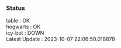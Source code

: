 ### Status


table : OK  
hogwarts : OK  
icy-bot : DOWN  
Latest Update : 2023-10-07 22:06:50.018878
